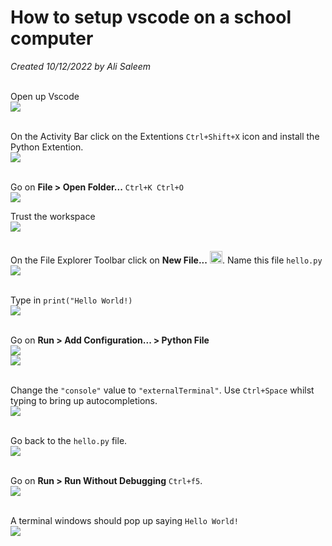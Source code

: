 # How to setup vscode on a school computer
*Created 10/12/2022 by Ali Saleem* <br><br>

Open up Vscode
<br>![](1.png)<br><br>

On the Activity Bar click on the Extentions `Ctrl+Shift+X` icon
and install the Python Extention.
<br>![](2.png)<br><br>

Go on **File > Open Folder...** `Ctrl+K Ctrl+O`
<br>![](3.png)

Trust the workspace
<br>![](4.png)<br><br>

On the File Explorer Toolbar click on **New File...** <img src="new-file.svg" width="20em"/>. Name this file `hello.py` 
<br>![](5.png)<br><br>

Type in `print("Hello World!)`
<br>![](6.png)<br><br>

Go on **Run > Add Configuration... > Python File**
<br>![](7.png)<br>![](8.png)<br><br>

Change the `"console"` value to `"externalTerminal"`. Use `Ctrl+Space` whilst typing to bring up autocompletions.
<br>![](9.png)<br><br>

Go back to the `hello.py` file. 
<br>![](10.png)<br><br>

Go on **Run > Run Without Debugging** `Ctrl+f5`.
<br>![](11.png)<br><br>

A terminal windows should pop up saying `Hello World!`
<br>![](12.png)
